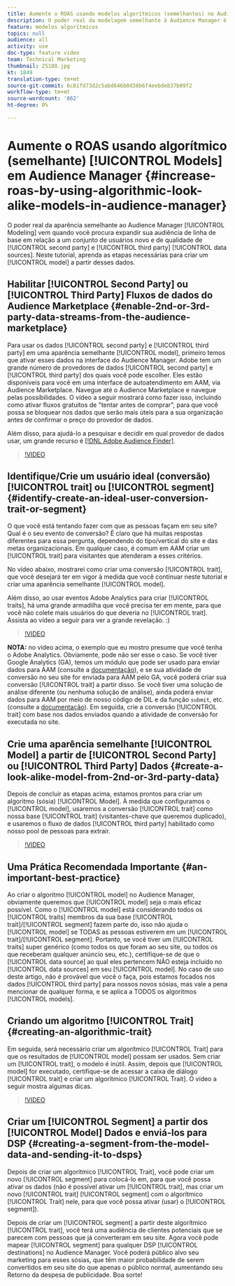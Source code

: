 ```yaml
---
title: Aumente o ROAS usando modelos algorítmicos (semelhantes) no Audience Manager
description: O poder real da modelagem semelhante à Audience Manager é que você busca expandir sua audiência de referência em relação a um conjunto novo de usuários de qualidade de fontes de dados de terceiros e fontes de dados de terceiros. Neste tutorial, aprenda as etapas para criar um modelo a partir desses dados.
feature: modelos algorítmicos
topics: null
audience: all
activity: use
doc-type: feature video
team: Technical Marketing
thumbnail: 25188.jpg
kt: 1849
translation-type: tm+mt
source-git-commit: 6c81fd73d2c5abd646b0d38b6f4eebde837b09f2
workflow-type: tm+mt
source-wordcount: '862'
ht-degree: 0%

---
```



# Aumente o ROAS usando algorítmico (semelhante) [!UICONTROL Models] em Audience Manager {#increase-roas-by-using-algorithmic-look-alike-models-in-audience-manager}

O poder real da aparência semelhante ao Audience Manager [!UICONTROL Modeling] vem quando você procura expandir sua audiência de linha de base em relação a um conjunto de usuários novo e de qualidade de [!UICONTROL second party] e [!UICONTROL third party] [!UICONTROL data sources]. Neste tutorial, aprenda as etapas necessárias para criar um [!UICONTROL model] a partir desses dados.

## Habilitar [!UICONTROL Second Party] ou [!UICONTROL Third Party] Fluxos de dados do Audience Marketplace {#enable-2nd-or-3rd-party-data-streams-from-the-audience-marketplace}

Para usar os dados [!UICONTROL second party] e [!UICONTROL third party] em uma aparência semelhante [!UICONTROL model], primeiro temos que ativar esses dados na interface do Audience Manager. Adobe tem um grande número de provedores de dados [!UICONTROL second party] e [!UICONTROL third party] dos quais você pode escolher. Eles estão disponíveis para você em uma interface de autoatendimento em AAM, via Audience Marketplace. Navegue até o Audience Marketplace e navegue pelas possibilidades. O vídeo a seguir mostrará como fazer isso, incluindo como ativar fluxos gratuitos de &quot;tentar antes de comprar&quot;, para que você possa se bloquear nos dados que serão mais úteis para a sua organização antes de confirmar o preço do provedor de dados.

Além disso, para ajudá-lo a pesquisar e decidir em qual provedor de dados usar, um grande recurso é [[!DNL Adobe Audience Finder]](https://www.adobe-audience-finder.com/).

>[!VIDEO](https://video.tv.adobe.com/v/25188/?quality=12)

## Identifique/Crie um usuário ideal (conversão) [!UICONTROL trait] ou [!UICONTROL segment] {#identify-create-an-ideal-user-conversion-trait-or-segment}

O que você está tentando fazer com que as pessoas façam em seu site? Qual é o seu evento de conversão? É claro que há muitas respostas diferentes para essa pergunta, dependendo do tipo/vertical do site e das metas organizacionais. Em qualquer caso, é comum em AAM criar um [!UICONTROL trait] para visitantes que atenderam a esses critérios.

No vídeo abaixo, mostrarei como criar uma conversão [!UICONTROL trait], que você desejará ter em vigor à medida que você continuar neste tutorial e criar uma aparência semelhante [!UICONTROL model].

Além disso, ao usar eventos Adobe Analytics para criar [!UICONTROL traits], há uma grande armadilha que você precisa ter em mente, para que você não colete mais usuários do que deveria no [!UICONTROL trait]. Assista ao vídeo a seguir para ver a grande revelação. :)

>[!VIDEO](https://video.tv.adobe.com/v/23431/?quality=12)

**NOTA:** no vídeo acima, o exemplo que eu mostro presume que você tenha o Adobe Analytics. Obviamente, pode não ser esse o caso. Se você tiver Google Analytics (GA), temos um módulo que pode ser usado para enviar dados para AAM (consulte a [documentação](https://marketing.adobe.com/resources/help/en_US/aam/dil-google-universal-analytics.html)), e se sua atividade de conversão no seu site for enviada para AAM pelo GA, você poderá criar sua conversão [!UICONTROL trait] a partir disso. Se você tiver uma solução de análise diferente (ou nenhuma solução de análise), ainda poderá enviar dados para AAM por meio de nosso código de DIL e da função `submit`, etc. (consulte a [documentação](https://marketing.adobe.com/resources/help/en_US/aam/c_dil.html)). Em seguida, crie a conversão [!UICONTROL trait] com base nos dados enviados quando a atividade de conversão for executada no site.

## Crie uma aparência semelhante [!UICONTROL Model] a partir de [!UICONTROL Second Party] ou [!UICONTROL Third Party] Dados {#create-a-look-alike-model-from-2nd-or-3rd-party-data}

Depois de concluir as etapas acima, estamos prontos para criar um algoritmo (sósia) [!UICONTROL Model]. À medida que configuramos o [!UICONTROL model], usaremos a conversão [!UICONTROL trait] como nossa base [!UICONTROL trait] (visitantes-chave que queremos duplicado), e usaremos o fluxo de dados [!UICONTROL third party] habilitado como nosso pool de pessoas para extrair.

>[!VIDEO](https://video.tv.adobe.com/v/25190/?quality-12)

## Uma Prática Recomendada Importante {#an-important-best-practice}

Ao criar o algoritmo [!UICONTROL model] no Audience Manager, obviamente queremos que [!UICONTROL model] seja o mais eficaz possível. Como o [!UICONTROL model] está considerando todos os [!UICONTROL traits] membros da sua base [!UICONTROL trait]/[!UICONTROL segment] fazem parte do, isso não ajuda o [!UICONTROL model] se TODAS as pessoas estiverem em um [!UICONTROL trait]/[!UICONTROL segment]. Portanto, se você tiver um [!UICONTROL traits] super genérico (como todos os que foram ao seu site, ou todos os que receberam qualquer anúncio seu, etc.), certifique-se de que o [!UICONTROL data source] ao qual eles pertencem NÃO esteja incluído no [!UICONTROL data sources] em seu [!UICONTROL model]. No caso de uso deste artigo, não é provável que você o faça, pois estamos focados nos dados [!UICONTROL third party] para nossos novos sósias, mas vale a pena mencionar de qualquer forma, e se aplica a TODOS os algoritmos [!UICONTROL models].

## Criando um algoritmo [!UICONTROL Trait] {#creating-an-algorithmic-trait}

Em seguida, será necessário criar um algorítmico [!UICONTROL Trait] para que os resultados de [!UICONTROL model] possam ser usados. Sem criar um [!UICONTROL trait], o modelo é inútil. Assim, depois que [!UICONTROL model] for executado, certifique-se de acessar a caixa de diálogo [!UICONTROL trait] e criar um algorítmico [!UICONTROL Trait]. O vídeo a seguir mostra algumas dicas.

>[!VIDEO](https://video.tv.adobe.com/v/25191/?quality=12)

## Criar um [!UICONTROL Segment] a partir dos [!UICONTROL Model] Dados e enviá-los para DSP {#creating-a-segment-from-the-model-data-and-sending-it-to-dsps}

Depois de criar um algorítmico [!UICONTROL Trait], você pode criar um novo [!UICONTROL segment] para colocá-lo em, para que você possa ativar os dados (não é possível ativar um [!UICONTROL trait], mas criar um novo [!UICONTROL trait] [!UICONTROL segment] com o algorítmico [!UICONTROL Trait] nele, para que você possa ativar (usar) o [!UICONTROL segment]).

Depois de criar um [!UICONTROL segment] a partir deste algorítmico [!UICONTROL trait], você terá uma audiência de clientes potenciais que se parecem com pessoas que já converteram em seu site. Agora você pode mapear [!UICONTROL segment] para qualquer DSP [!UICONTROL destinations] no Audience Manager. Você poderá público alvo seu marketing para esses sósias, que têm maior probabilidade de serem convertidos em seu site do que apenas o público normal, aumentando seu Retorno da despesa de publicidade. Boa sorte!
